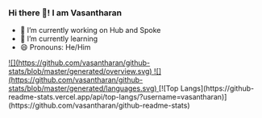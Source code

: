 ### Hi there 👋! I am Vasantharan 
- 🔭 I’m currently working on Hub and Spoke 
- 🌱 I’m currently learning
- 😄 Pronouns: He/Him

<a href="https://github.com/vasantharan/github-stats">
![](https://github.com/vasantharan/github-stats/blob/master/generated/overview.svg)
![](https://github.com/vasantharan/github-stats/blob/master/generated/languages.svg)
</a>
[![Top Langs](https://github-readme-stats.vercel.app/api/top-langs/?username=vasantharan)](https://github.com/vasantharan/github-readme-stats)
<!--
**vasantharan/vasantharan** is a ✨ _special_ ✨ repository because its `README.md` (this file) appears on your GitHub profile.

Here are some ideas to get you started:

- 🔭 I’m currently working on ...
- 🌱 I’m currently learning ...
- 👯 I’m looking to collaborate on ...
- 🤔 I’m looking for help with ...
- 💬 Ask me about ...
- 📫 How to reach me: ...
- 😄 Pronouns: ...
- ⚡ Fun fact: ...
-->
